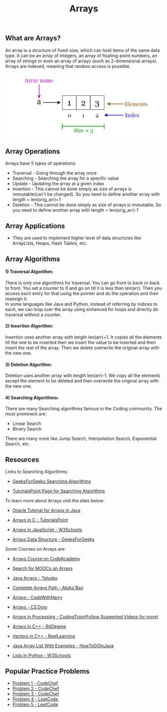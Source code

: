 <center><h1>Arrays</h1></center><br>

## What are Arrays?

An array is a structure of fixed-size, which can hold items of the same data type. It can be an array of integers, an array of floating-point numbers, an array of strings or even an array of arrays (such as 2-dimensional arrays). Arrays are indexed, meaning that random access is possible.

<img src="../Images/Arrays.png" alt="Arrays Image">

## Array Operations

Arrays have 5 types of operations:

- Traversal - Going through the array once
- Searching - Searching the array for a specific value
- Update - Updating the array at a given index
- Insertion - This cannot be done simply as size of arrays is immutable(can't be changed). So you need to define another array with length = len(orig_arr)+1
- Deletion - This cannot be done simply as size of arrays is immutable. So you need to define another array with length = len(orig_arr)-1

## Array Applications

- They are used to implement higher level of data structures like ArrayLists, Heaps, Hash Tables, etc.

## Array Algorithms

#### 1) Traversal Algorithm:

There is only one algorithms for traversal. You can go front to back or back to front. You set a counter to 0 and go on till it is less than len(arr). Then you access each entry for that using the pointer and do the operation and then reassign it.<br> In some languages like  Java and Python, instead of referring by indices to each, we can loop over the array using enhanced for loops and directly do traversal without a counter.

#### 2) Insertion Algorithm:

Insertion uses another array with length len(arr)+1. It copies all the elements till the one to be inserted then we insert the value to be inserted and then insert the rest of the array. Then we delete overwrite the original array with the new one.

#### 3) Deletion Algorithm:

Deletion uses another array with length len(arr)-1. We copy all the elements except the element to be deleted and then overwrite the original array with the new one.

#### 4) Searching Algorithms:

There are many Searching algorithms famous in the Coding community. The most prominent are:

- Linear Search
- Binary Search

There are many more like Jump Search, Interpolation Search, Exponential Search, etc.

## Resources

Links to Searching Algorithms:

- [GeeksForGeeks Searching Algorithms](https://www.geeksforgeeks.org/searching-algorithms/)

- [TutorialsPoint Page for Searching Algorithms](https://www.tutorialspoint.com/data_structures_algorithms/)

To learn more about Arrays visit the sites below:

- [Oracle Tutorial for Arrays in Java](https://docs.oracle.com/javase/tutorial/java/nutsandbolts/arrays.html)

- [Arrays in C - TutorialsPoint](https://www.tutorialspoint.com/cprogramming/c_arrays.htm)

- [Arrays in JavaScript - W3Schools](https://www.w3schools.com/js/js_arrays.asp)

- [Arrays Data Structure - GeeksForGeeks](https://www.geeksforgeeks.org/array-data-structure/)

Some Courses on Arrays are:

- [Arrays Course on CodeAcademy](https://www.codecademy.com/learn/introduction-to-javascript/modules/learn-javascript-arrays)

- [Search for MOOCs on Arrays](https://www.mooc-list.com/tags/arrays)

- [Java Arrays - Telusko](https://youtu.be/fuDNAKStpq0)

- [Complete Arrays Path - Abdul Bari](https://youtu.be/WlHUobpwxo8)

- [Arrays - CodeWithHarry](https://youtu.be/p5TDnxAYAZY)

- [Arrays - CS Dojo](https://youtu.be/pmN9ExDf3yQ)

- [Arrays in Processing - CodingTrain(Follow Suggested Videos for more)](https://youtu.be/NptnmWvkbTw)




- [Arrays In C++ - BitDegree](https://www.bitdegree.org/learn/c-plus-plus-vector)

- [Vectors in C++ - ReelLearning](https://youtu.be/SGyutdso6_c)

- [Java Array List With Examples - HowToDOInJava](https://howtodoinjava.com/java-arraylist/)

- [Lists In Python - W3Schools](https://www.w3schools.com/python/python_lists.asp)

## Popular Practice Problems

- [Problem 1 - CodeChef](https://www.codechef.com/LRNDSA01/problems/FLOW007)
- [Problem 2 - CodeChef](https://www.codechef.com/LRNDSA01/problems/ZCO14003)
- [Problem 3 - CodeChef](https://www.codechef.com/LRNDSA05/problems/BINXOR)
- [Problem 4 - LeetCode](https://leetcode.com/problems/remove-duplicates-from-sorted-array/)
- [Problem 5 - LeetCode](https://leetcode.com/problems/container-with-most-water/)
